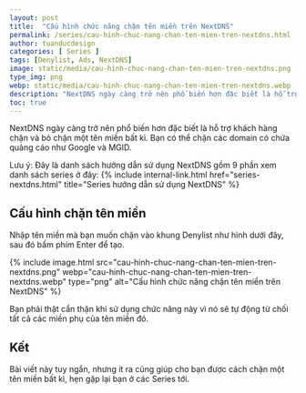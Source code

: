 ```yaml
---
layout: post
title:  "Cấu hình chức năng chặn tên miền trên NextDNS"
permalink: /series/cau-hinh-chuc-nang-chan-ten-mien-tren-nextdns.html
author: tuanducdesign
categories: [ Series ]
tags: [Denylist, Ads, NextDNS]
image: static/media/cau-hinh-chuc-nang-chan-ten-mien-tren-nextdns.png
type_img: png
webp: static/media/cau-hinh-chuc-nang-chan-ten-mien-tren-nextdns.webp
description: "NextDNS ngày càng trở nên phổ biến hơn đặc biết là hỗ trợ chặn và bỏ chặn một tên miền bất kì. Bạn có thể chặn các domain có chứa quảng cáo như Google và MGID."
toc: true
---
```


NextDNS ngày càng trở nên phổ biến hơn đặc biết là hỗ trợ khách hàng chặn và bỏ chặn một tên miền bất kì. Bạn có thể chặn các domain có chứa quảng cáo như Google và MGID.

Lưu ý: Đây là danh sách hướng dẫn sử dụng NextDNS gồm 9 phần xem danh sách series ở đây: {% include internal-link.html href="series-nextdns.html" title="Series hướng dẫn sử dụng NextDNS" %}

## Cấu hình chặn tên miền

Nhập tên miền mà bạn muốn chặn vào khung Denylist như hình dưới đây, sau đó bấm phím Enter để tạo.

{% include image.html src="cau-hinh-chuc-nang-chan-ten-mien-tren-nextdns.png" webp="cau-hinh-chuc-nang-chan-ten-mien-tren-nextdns.webp" type="png" alt="Cấu hình chức năng chặn tên miền trên NextDNS" %}

Bạn phải thật cẩn thận khi sử dụng chức năng này vì nó sẽ tự động từ chối tất cả các miền phụ của tên miền đó.

## Kết

Bài viết này tuy ngắn, nhưng ít ra cũng giúp cho bạn được cách chặn một tên miền bất kì, hẹn gặp lại bạn ở các Series tới.
